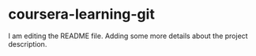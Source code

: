 
# coursera-learning-git
I am editing the README file. Adding some more details about the project description.
